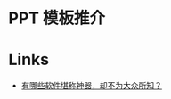 ﻿# PPT 模板推介

# Links

- [有哪些软件堪称神器，却不为大众所知？](https://www.zhihu.com/question/36546814/answer/80647839)
